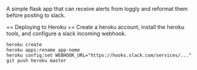 A simple flask app that can receive alerts from loggly and reformat them before posting to slack.

== Deploying to Heroku ==
Create a heroku account, install the heroku tools, and configure a slack incoming webhook.


```
heroku create
heroku apps:rename app-name
heroku config:set WEBHOOK_URL="https://hooks.slack.com/services/..."
git push heroku master
```